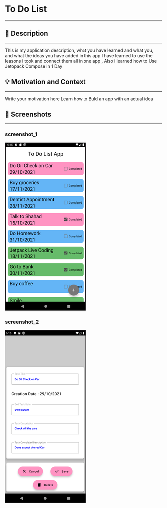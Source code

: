# To Do List
---

<!--- Replace <Husam Metro> with your Github Username and <HusamTuwaiq/ToDoListApp> with the name of your repository. -->
<!--- You can find both of these in the url bar when you open your repository in github. -->


## :scroll: Description
---
This is my application description, what you have learned and what you, and what the ideas you have added in this app 
I have learned to use the leasons i took and connect them all in one app , Also i learned how to Use Jetopack Compose in 1 Day 

## :bulb: Motivation and Context
---
Write your motivation here
Learn how to Buld an app with an actual idea 

## :camera_flash: Screenshots
---
### screenshot_1
<img src="results/screenshot_1.png" width="260">

### screenshot_2
<img src="results/screenshot_2.png" width="260">
